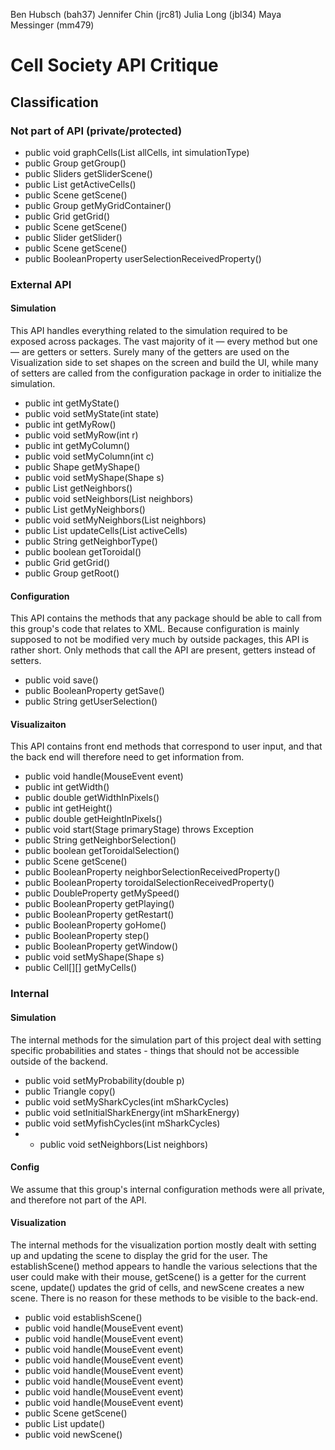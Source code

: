 Ben Hubsch (bah37)
Jennifer Chin (jrc81)
Julia Long (jbl34)
Maya Messinger (mm479)

Cell Society API Critique
===

## Classification

### Not part of API (private/protected)
* public void graphCells(List<Cell> allCells, int simulationType) 
* public Group getGroup() 
* public Sliders getSliderScene()
* public List<Cell> getActiveCells()
* public Scene getScene() 
* public Group getMyGridContainer() 
* public Grid getGrid()
* public Scene getScene() 
* public Slider getSlider()
* public Scene getScene() 
* public BooleanProperty userSelectionReceivedProperty()
    
### External API
#### Simulation
This API handles everything related to the simulation required to be exposed across packages. The vast majority of it — every method but one — are getters or setters. Surely many of the getters are used on the Visualization side to set shapes on the screen and build the UI, while many of setters are called from the configuration package in order to initialize the simulation.
* public int getMyState() 
* public void setMyState(int state) 
* public int getMyRow() 
* public void setMyRow(int r) 
* public int getMyColumn() 
* public void setMyColumn(int c) 
* public Shape getMyShape() 
* public void setMyShape(Shape s)
* public List<Cell> getNeighbors()
* public void setNeighbors(List<Cell> neighbors) 
* public List<Cell> getMyNeighbors() 
* public void setMyNeighbors(List<Cell> neighbors)
* public List<Cell> updateCells(List<Cell> activeCells) 
* public String getNeighborType() 
* public boolean getToroidal() 
* public Grid getGrid() 
* public Group getRoot()

#### Configuration
This API contains the methods that any package should be able to call from this group's code that relates to XML. Because configuration is mainly supposed to not be modified very much by outside packages, this API is rather short. Only methods that call the API are present, getters instead of setters.
* public void save()
* public BooleanProperty getSave() 
* public String getUserSelection() 

#### Visualizaiton
This API contains front end methods that correspond to user input, and that the back end will therefore need to get information from. 
* public void handle(MouseEvent event)
* public int getWidth() 
* public double getWidthInPixels() 
* public int getHeight() 
* public double getHeightInPixels()
* public void start(Stage primaryStage) throws Exception
* public String getNeighborSelection() 
* public boolean getToroidalSelection() 
* public Scene getScene() 
* public BooleanProperty neighborSelectionReceivedProperty() 
* public BooleanProperty toroidalSelectionReceivedProperty()
* public DoubleProperty getMySpeed() 
* public BooleanProperty getPlaying() 
* public BooleanProperty getRestart() 
* public BooleanProperty goHome() 
* public BooleanProperty step() 
* public BooleanProperty getWindow() 
* public void setMyShape(Shape s) 
* public Cell\[][] getMyCells() 


### Internal 
#### Simulation
The internal methods for the simulation part of this project deal with setting specific probabilities and states - things that should not be accessible outside of the backend. 
* public void setMyProbability(double p)
* public Triangle copy()
* public void setMySharkCycles(int mSharkCycles) 
* public void setInitialSharkEnergy(int mSharkEnergy) 
* public void setMyfishCycles(int mSharkCycles)
* * public void setNeighbors(List<Cell> neighbors)

#### Config
We assume that this group's internal configuration methods were all private, and therefore not part of the API. 

#### Visualization
The internal methods for the visualization portion mostly dealt with setting up and updating the scene to display the grid for the user. The establishScene() method appears to handle the various selections that the user could make with their mouse, getScene() is a getter for the current scene, update() updates the grid of cells, and newScene creates a new scene. There is no reason for these methods to be visible to the back-end.

* public void establishScene() 
* public void handle(MouseEvent event) 
* public void handle(MouseEvent event) 
* public void handle(MouseEvent event) 
* public void handle(MouseEvent event)
* public void handle(MouseEvent event) 
* public void handle(MouseEvent event) 
* public void handle(MouseEvent event) 
* public void handle(MouseEvent event) 
* public Scene getScene()
* public List<Cell> update()
* public void newScene() 